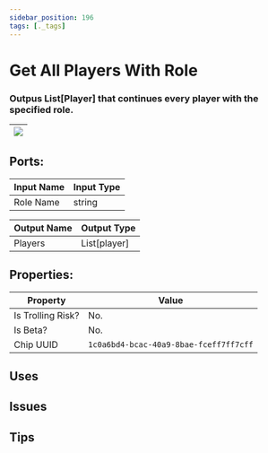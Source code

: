 ```yaml
---
sidebar_position: 196
tags: [._tags]
---
```


# Get All Players With Role


### Outpus List[Player] that continues every player with the specified role.

| ![](https://images-ext-2.discordapp.net/external/MPmIaQzlEPmgGWlgi-WxBBXt0Bjv_zWPkg1y1f_sy3s/https/www.recroomcircuits.com/image/circuit/absolute-value?width=206&height=108) |
|-----|

## Ports:

| Input Name | Input Type |
|-----------|-----------|
| Role Name | string |

| Output Name | Output Type |
|-----------|-----------|
| Players | List[player] |

## Properties:

| Property  | Value |
|-------------------|-----------|
| Is Trolling Risk? | No. |
| Is Beta? | No. |
| Chip UUID | `1c0a6bd4-bcac-40a9-8bae-fceff7ff7cff` |

## Uses

## Issues

## Tips